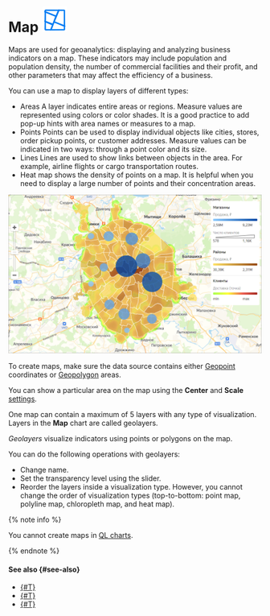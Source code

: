 # Map ![](../../_assets/datalens/heatmap.svg)

Maps are used for geoanalytics: displaying and analyzing business indicators on a map. These indicators may include population and population density, the number of commercial facilities and their profit, and other parameters that may affect the efficiency of a business.

You can use a map to display layers of different types:

* Areas A layer indicates entire areas or regions. Measure values are represented using colors or color shades. It is a good practice to add pop-up hints with area names or measures to a map.
* Points Points can be used to display individual objects like cities, stores, order pickup points, or customer addresses. Measure values can be indicated in two ways: through a point color and its size.
* Lines Lines are used to show links between objects in the area. For example, airline flights or cargo transportation routes.
* Heat map shows the density of points on a map. It is helpful when you need to display a large number of points and their concentration areas.

![image](../../_assets/datalens/visualization-ref/map/map.png)

To create maps, make sure the data source contains either [Geopoint](../dataset/data-types.md#geopoint) coordinates or [Geopolygon](../dataset/data-types.md#geopolygon) areas.

You can show a particular area on the map using the **Center** and **Scale** [settings](../concepts/chart/settings.md#common-settings).

One map can contain a maximum of 5 layers with any type of visualization. Layers in the **Map** chart are called geolayers.

_Geolayers_ visualize indicators using points or polygons on the map.

You can do the following operations with geolayers:

* Change name.
* Set the transparency level using the slider.
* Reorder the layers inside a visualization type. However, you cannot change the order of visualization types (top-to-bottom: point map, polyline map, chloropleth map, and heat map).


{% note info %}

You cannot create maps in [QL charts](../concepts/chart/index.md#sql-charts).

{% endnote %}

#### See also {#see-also}

* [{#T}](../operations/dashboard/create.md)
* [{#T}](../operations/dashboard/add-chart.md)
* [{#T}](../operations/dashboard/add-selector.md)